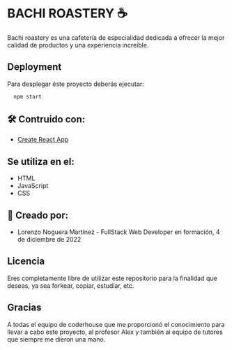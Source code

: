 
# BACHI ROASTERY ☕

Bachi roastery es una cafetería de especialidad dedicada a ofrecer la mejor calidad de productos y una experiencia increíble.


## Deployment

Para desplegar éste proyecto deberás ejecutar:

```bash
  npm start
```

## 🛠 Contruido con:

* [Create React App](https://github.com/facebook/create-react-app)

    
## Se utiliza en el:

* HTML
* JavaScript
* CSS


## 🚀 Creado por:
* Lorenzo Noguera Martínez - FullStack Web Developer en formación, 4 de diciembre de 2022 

## Licencia

Eres completamente libre de utilizar este repositorio para la finalidad que deseas, ya sea forkear, copiar, estudiar, etc.


## Gracias

A todas el equipo de coderhouse que me proporcionó el conocimiento para llevar a cabo este proyecto, al profesor Alex y también al equipo de tutores que siempre me dieron una mano.

